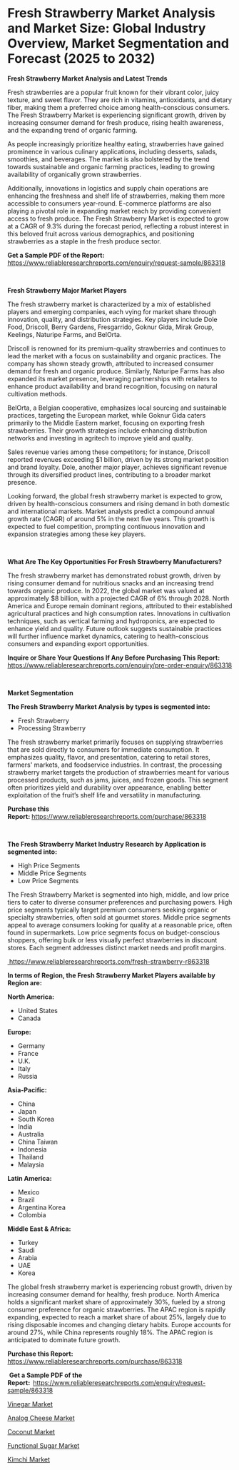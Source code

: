 <p><h1>Fresh Strawberry Market Analysis and Market Size: Global Industry Overview, Market Segmentation and Forecast (2025 to 2032)</h1></p><p><strong>Fresh Strawberry Market Analysis and Latest Trends</strong></p>
<p><p>Fresh strawberries are a popular fruit known for their vibrant color, juicy texture, and sweet flavor. They are rich in vitamins, antioxidants, and dietary fiber, making them a preferred choice among health-conscious consumers. The Fresh Strawberry Market is experiencing significant growth, driven by increasing consumer demand for fresh produce, rising health awareness, and the expanding trend of organic farming.</p><p>As people increasingly prioritize healthy eating, strawberries have gained prominence in various culinary applications, including desserts, salads, smoothies, and beverages. The market is also bolstered by the trend towards sustainable and organic farming practices, leading to growing availability of organically grown strawberries. </p><p>Additionally, innovations in logistics and supply chain operations are enhancing the freshness and shelf life of strawberries, making them more accessible to consumers year-round. E-commerce platforms are also playing a pivotal role in expanding market reach by providing convenient access to fresh produce. The Fresh Strawberry Market is expected to grow at a CAGR of 9.3% during the forecast period, reflecting a robust interest in this beloved fruit across various demographics, and positioning strawberries as a staple in the fresh produce sector.</p></p>
<p><strong>Get a Sample PDF of the Report:&nbsp;</strong> <a href="https://www.reliableresearchreports.com/enquiry/request-sample/863318?utm_campaign=12&utm_medium=2&utm_source=Github&utm_content=ia&utm_term=14022025&utm_id=fresh-strawberry">https://www.reliableresearchreports.com/enquiry/request-sample/863318</a></p>
<p>&nbsp;</p>
<p><strong>Fresh Strawberry Major Market Players</strong></p>
<p><p>The fresh strawberry market is characterized by a mix of established players and emerging companies, each vying for market share through innovation, quality, and distribution strategies. Key players include Dole Food, Driscoll, Berry Gardens, Fresgarrido, Goknur Gida, Mirak Group, Keelings, Naturipe Farms, and BelOrta. </p><p>Driscoll is renowned for its premium-quality strawberries and continues to lead the market with a focus on sustainability and organic practices. The company has shown steady growth, attributed to increased consumer demand for fresh and organic produce. Similarly, Naturipe Farms has also expanded its market presence, leveraging partnerships with retailers to enhance product availability and brand recognition, focusing on natural cultivation methods.</p><p>BelOrta, a Belgian cooperative, emphasizes local sourcing and sustainable practices, targeting the European market, while Goknur Gida caters primarily to the Middle Eastern market, focusing on exporting fresh strawberries. Their growth strategies include enhancing distribution networks and investing in agritech to improve yield and quality. </p><p>Sales revenue varies among these competitors; for instance, Driscoll reported revenues exceeding $1 billion, driven by its strong market position and brand loyalty. Dole, another major player, achieves significant revenue through its diversified product lines, contributing to a broader market presence. </p><p>Looking forward, the global fresh strawberry market is expected to grow, driven by health-conscious consumers and rising demand in both domestic and international markets. Market analysts predict a compound annual growth rate (CAGR) of around 5% in the next five years. This growth is expected to fuel competition, prompting continuous innovation and expansion strategies among these key players.</p></p>
<p>&nbsp;</p>
<p><strong>What Are The Key Opportunities For Fresh Strawberry Manufacturers?</strong></p>
<p><p>The fresh strawberry market has demonstrated robust growth, driven by rising consumer demand for nutritious snacks and an increasing trend towards organic produce. In 2022, the global market was valued at approximately $8 billion, with a projected CAGR of 6% through 2028. North America and Europe remain dominant regions, attributed to their established agricultural practices and high consumption rates. Innovations in cultivation techniques, such as vertical farming and hydroponics, are expected to enhance yield and quality. Future outlook suggests sustainable practices will further influence market dynamics, catering to health-conscious consumers and expanding export opportunities.</p></p>
<p><strong>Inquire or Share Your Questions If Any Before Purchasing This Report:</strong> <a href="https://www.reliableresearchreports.com/enquiry/pre-order-enquiry/863318?utm_campaign=12&utm_medium=2&utm_source=Github&utm_content=ia&utm_term=14022025&utm_id=fresh-strawberry">https://www.reliableresearchreports.com/enquiry/pre-order-enquiry/863318</a></p>
<p>&nbsp;</p>
<p><strong>Market Segmentation</strong></p>
<p><strong>The Fresh Strawberry Market Analysis by types is segmented into:</strong></p>
<p><ul><li>Fresh Strawberry</li><li>Processing Strawberry</li></ul></p>
<p><p>The fresh strawberry market primarily focuses on supplying strawberries that are sold directly to consumers for immediate consumption. It emphasizes quality, flavor, and presentation, catering to retail stores, farmers' markets, and foodservice industries. In contrast, the processing strawberry market targets the production of strawberries meant for various processed products, such as jams, juices, and frozen goods. This segment often prioritizes yield and durability over appearance, enabling better exploitation of the fruit’s shelf life and versatility in manufacturing.</p></p>
<p><strong>Purchase this Report:&nbsp;</strong><a href="https://www.reliableresearchreports.com/purchase/863318?utm_campaign=12&utm_medium=2&utm_source=Github&utm_content=ia&utm_term=14022025&utm_id=fresh-strawberry">https://www.reliableresearchreports.com/purchase/863318</a></p>
<p>&nbsp;</p>
<p><strong>The Fresh Strawberry Market Industry Research by Application is segmented into:</strong></p>
<p><ul><li>High Price Segments</li><li>Middle Price Segments</li><li>Low Price Segments</li></ul></p>
<p><p>The Fresh Strawberry Market is segmented into high, middle, and low price tiers to cater to diverse consumer preferences and purchasing powers. High price segments typically target premium consumers seeking organic or specialty strawberries, often sold at gourmet stores. Middle price segments appeal to average consumers looking for quality at a reasonable price, often found in supermarkets. Low price segments focus on budget-conscious shoppers, offering bulk or less visually perfect strawberries in discount stores. Each segment addresses distinct market needs and profit margins.</p></p>
<p><a href="https://www.reliableresearchreports.com/fresh-strawberry-r863318?utm_campaign=12&utm_medium=2&utm_source=Github&utm_content=ia&utm_term=14022025&utm_id=fresh-strawberry">&nbsp;https://www.reliableresearchreports.com/fresh-strawberry-r863318</a></p>
<p><strong>In terms of Region, the Fresh Strawberry Market Players available by Region are:</strong></p>
<p>
    <p> <strong> North America: </strong>
        <ul>
            <li>United States</li>
            <li>Canada</li>
        </ul>
        </p> 
    <p> <strong> Europe: </strong>
        <ul>
            <li>Germany</li>
            <li>France</li>
            <li>U.K.</li>
            <li>Italy</li>
            <li>Russia</li>
        </ul>
        </p> 
    <p> <strong> Asia-Pacific: </strong>
        <ul>
            <li>China</li>
            <li>Japan</li>
            <li>South Korea</li>
            <li>India</li>
            <li>Australia</li>
            <li>China Taiwan</li>
            <li>Indonesia</li>
            <li>Thailand</li>
            <li>Malaysia</li>
        </ul>
        </p> 
    <p> <strong> Latin America: </strong>
        <ul>
            <li>Mexico</li>
            <li>Brazil</li>
            <li>Argentina Korea</li>
            <li>Colombia</li>
        </ul>
        </p> 
    <p> <strong> Middle East & Africa: </strong>
        <ul>
            <li>Turkey</li>
            <li>Saudi</li>
            <li>Arabia</li>
            <li>UAE</li>
            <li>Korea</li>
        </ul>
    </p>
    </p>
<p><p>The global fresh strawberry market is experiencing robust growth, driven by increasing consumer demand for healthy, fresh produce. North America holds a significant market share of approximately 30%, fueled by a strong consumer preference for organic strawberries. The APAC region is rapidly expanding, expected to reach a market share of about 25%, largely due to rising disposable incomes and changing dietary habits. Europe accounts for around 27%, while China represents roughly 18%. The APAC region is anticipated to dominate future growth.</p></p>
<p><strong>Purchase this Report: </strong><a href="https://www.reliableresearchreports.com/purchase/863318?utm_campaign=12&utm_medium=2&utm_source=Github&utm_content=ia&utm_term=14022025&utm_id=fresh-strawberry">https://www.reliableresearchreports.com/purchase/863318</a></p>
<p>&nbsp;<strong>Get a Sample PDF of the Report:&nbsp;&nbsp;</strong><a href="https://www.reliableresearchreports.com/enquiry/request-sample/863318?utm_campaign=12&utm_medium=2&utm_source=Github&utm_content=ia&utm_term=14022025&utm_id=fresh-strawberry">https://www.reliableresearchreports.com/enquiry/request-sample/863318</a></p>
<p><strong></strong></p>
<p><p><a href="https://github.com/mshiradeth/Market-Research-Report-List-1/blob/main/vinegar-market.md?utm_campaign=12&utm_medium=2&utm_source=Github&utm_content=ia&utm_term=14022025&utm_id=fresh-strawberry">Vinegar Market</a></p><p><a href="https://github.com/katonmarti489/Market-Research-Report-List-1/blob/main/analog-cheese-market.md?utm_campaign=12&utm_medium=2&utm_source=Github&utm_content=ia&utm_term=14022025&utm_id=fresh-strawberry">Analog Cheese Market</a></p><p><a href="https://github.com/yankimber90yankim/Market-Research-Report-List-1/blob/main/coconut-market.md?utm_campaign=12&utm_medium=2&utm_source=Github&utm_content=ia&utm_term=14022025&utm_id=fresh-strawberry">Coconut Market</a></p><p><a href="https://github.com/lisaeichler20775/Market-Research-Report-List-1/blob/main/functional-sugar-market.md?utm_campaign=12&utm_medium=2&utm_source=Github&utm_content=ia&utm_term=14022025&utm_id=fresh-strawberry">Functional Sugar Market</a></p><p><a href="https://github.com/sadithsondah72/Market-Research-Report-List-1/blob/main/kimchi-market.md?utm_campaign=12&utm_medium=2&utm_source=Github&utm_content=ia&utm_term=14022025&utm_id=fresh-strawberry">Kimchi Market</a></p></p>